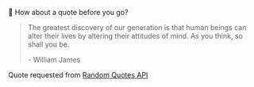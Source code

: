 📣 How about a quote before you go?

> The greatest discovery of our generation is that human beings can alter their lives by altering their attitudes of mind. As you think, so shall you be.
>
> <p>- William James</p>

Quote requested from [Random Quotes API](https://github.com/lukePeavey/quotable)
